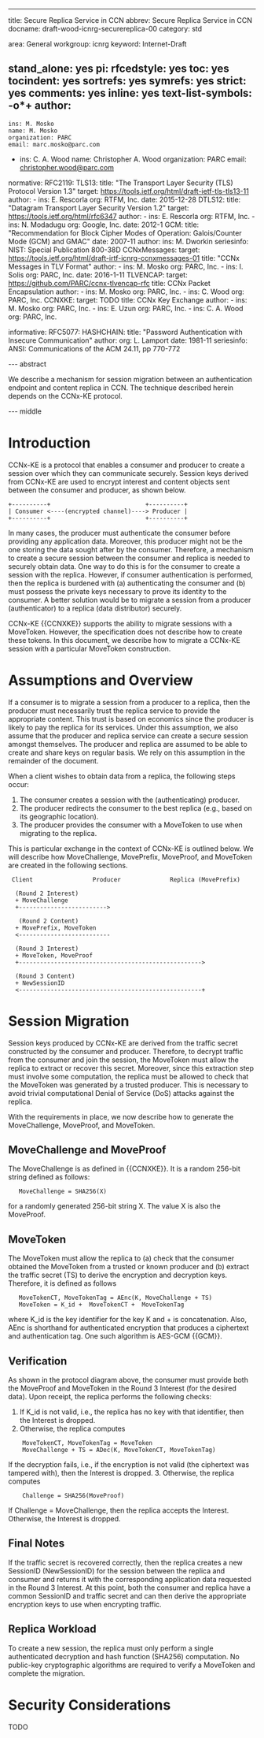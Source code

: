 ---
title: Secure Replica Service in CCN
abbrev: Secure Replica Service in CCN
docname: draft-wood-icnrg-securereplica-00
category: std

<!-- ipr: pre5378Trust200902 -->
<!-- ipr: None -->
area: General
workgroup: icnrg
keyword: Internet-Draft

stand_alone: yes
pi:
  rfcedstyle: yes
  toc: yes
  tocindent: yes
  sortrefs: yes
  symrefs: yes
  strict: yes
  comments: yes
  inline: yes
  text-list-symbols: -o*+
author:
-
    ins: M. Mosko
    name: M. Mosko
    organization: PARC
    email: marc.mosko@parc.com
-
    ins: C. A. Wood
    name: Christopher A. Wood
    organization: PARC
    email: christopher.wood@parc.com

normative:
  RFC2119:
  TLS13:
     title: "The Transport Layer Security (TLS) Protocol Version 1.3"
     target: https://tools.ietf.org/html/draft-ietf-tls-tls13-11
     author:
       -
         ins: E. Rescorla
         org: RTFM, Inc.
     date: 2015-12-28
  DTLS12:
    title: "Datagram Transport Layer Security Version 1.2"
    target: https://tools.ietf.org/html/rfc6347
    author:
        -
            ins: E. Rescorla
            org: RTFM, Inc.
        -
            ins: N. Modadugu
            org: Google, Inc.
    date: 2012-1
  GCM:
        title: "Recommendation for Block Cipher Modes of Operation: Galois/Counter Mode (GCM) and GMAC"
        date: 2007-11
        author:
            ins: M. Dworkin
        seriesinfo:
            NIST: Special Publication 800-38D
  CCNxMessages:
    target: https://tools.ietf.org/html/draft-irtf-icnrg-ccnxmessages-01
    title: "CCNx Messages in TLV Format"
    author:
        -
            ins: M. Mosko
            org: PARC, Inc.
        -
            ins: I. Solis
            org: PARC, Inc.
    date: 2016-1-11
  TLVENCAP:
    target: https://github.com/PARC/ccnx-tlvencap-rfc
    title: CCNx Packet Encapsulation
    author:
        -
            ins: M. Mosko
            org: PARC, Inc.
        -
            ins: C. Wood
            org: PARC, Inc.
  CCNXKE:
        target: TODO
        title: CCNx Key Exchange
        author:
            -
                ins: M. Mosko
                org: PARC, Inc.
            -
                ins: E. Uzun
                org: PARC, Inc.
            -
                ins: C. A. Wood
                org: PARC, Inc.

informative:
  RFC5077: <!-- Transport Layer Security (TLS) Session Resumption without Server-Side State -->
  HASHCHAIN:
      title: "Password Authentication with Insecure Communication"
      author:
        org: L. Lamport
      date: 1981-11
      seriesinfo:
        ANSI: Communications of the ACM 24.11, pp 770-772

--- abstract

We describe a mechanism for session migration between an authentication endpoint
and content replica in CCN. The technique described herein depends on the CCNx-KE
protocol.

--- middle

#  Introduction

CCNx-KE is a protocol that enables a consumer and producer to create a session over which
they can communicate securely. Session keys derived from CCNx-KE are used to encrypt
interest and content objects sent between the consumer and producer, as shown below.

~~~
+----------+                           +----------+
| Consumer <----(encrypted channel)----> Producer |
+----------+                           +----------+
~~~

In many cases, the producer must authenticate the consumer before providing any application
data. Moreover, this producer might not be the one storing the data sought after by
the consumer. Therefore, a mechanism to create a secure session between the consumer
and replica is needed to securely obtain data. One way to do this is for the consumer to
create a session with the replica. However, if consumer authentication is performed, then
the replica is burdened with (a) authenticating the consumer and (b) must possess the private
keys necessary to prove its identity to the consumer. A better solution would be to migrate
a session from a producer (authenticator) to a replica (data distributor) securely.

CCNx-KE {{CCNXKE}} supports the ability to migrate sessions with a MoveToken. However,
the specification does not describe how to create these tokens. In this document, we describe
how to migrate a CCNx-KE session with a particular MoveToken construction.

# Assumptions and Overview

If a consumer is to migrate a session from a producer to a replica, then the producer
must necessarily trust the replica service to provide the appropriate content. This
trust is based on economics since the producer is likely to pay the replica for its
services. Under this assumption, we also assume that the producer and replica service
can create a secure session amongst themselves. The producer and replica are assumed to be
able to create and share keys on regular basis. We rely on this assumption in the remainder
of the document.

When a client wishes to obtain data from a replica, the following steps occur:

1. The consumer creates a session with the (authenticating) producer.
2. The producer redirects the consumer to the best replica (e.g., based on its geographic location).
3. The producer provides the consumer with a MoveToken to use when migrating to the replica.

This is particular exchange in the context of CCNx-KE is outlined below. We will describe
how MoveChallenge, MovePrefix, MoveProof, and MoveToken are created in the following sections.

~~~
 Client                 Producer              Replica (MovePrefix)

  (Round 2 Interest)       
  + MoveChallenge          
  +------------------------->

   (Round 2 Content)
  + MovePrefix, MoveToken
  <--------------------------

  (Round 3 Interest)
  + MoveToken, MoveProof
  +---------------------------------------------------->

  (Round 3 Content)
  + NewSessionID
  <----------------------------------------------------+
~~~

# Session Migration

Session keys produced by CCNx-KE are derived from the traffic secret constructed
by the consumer and producer. Therefore, to decrypt traffic from the consumer and join
the session, the MoveToken must allow the replica to extract or recover this secret. Moreover,
since this extraction step must involve some computation, the replica must be allowed
to check that the MoveToken was generated by a trusted producer. This is necessary to avoid
trivial computational Denial of Service (DoS) attacks against the replica.

With the requirements in place, we now describe how to generate the MoveChallenge, MoveProof,
and MoveToken.

## MoveChallenge and MoveProof

The MoveChallenge is as defined in {{CCNXKE}}. It is a random 256-bit string defined as
follows:

~~~
   MoveChallenge = SHA256(X)
~~~

for a randomly generated 256-bit string X. The value X is also the MoveProof.

## MoveToken

The MoveToken must allow the replica to (a) check that the consumer obtained the MoveToken
from a trusted or known producer and (b) extract the traffic secret (TS) to derive the encryption
and decryption keys. Therefore, it is defined as follows

~~~
   MoveTokenCT, MoveTokenTag = AEnc(K, MoveChallenge + TS)
   MoveToken = K_id +  MoveTokenCT +  MoveTokenTag
~~~

where K_id is the key identifier for the key K and + is concatenation. Also, AEnc is
shorthand for authenticated encryption that produces a ciphertext and authentication tag.
One such algorithm is AES-GCM {{GCM}}.

## Verification

As shown in the protocol diagram above, the consumer must provide both the MoveProof and
MoveToken in the Round 3 Interest (for the desired data). Upon receipt, the replica performs
the following checks:

1. If K_id is not valid, i.e., the replica has no key with that identifier, then
the Interest is dropped.
2. Otherwise, the replica computes

~~~
    MoveTokenCT, MoveTokenTag = MoveToken
    MoveChallenge + TS = ADec(K, MoveTokenCT, MoveTokenTag)
~~~

If the decryption fails, i.e., if the encryption is not valid (the ciphertext was tampered with), then
the Interest is dropped.
3. Otherwise, the replica computes

~~~
    Challenge = SHA256(MoveProof)
~~~

If Challenge = MoveChallenge, then the replica accepts the Interest. Otherwise, the Interest is dropped.

## Final Notes

If the traffic secret is recovered correctly, then the replica creates a new SessionID (NewSessionID) for
the session between the replica and consumer and returns it with the corresponding application data requested
in the Round 3 Interest. At this point, both the consumer and replica have a common SessionID and traffic secret
and can then derive the appropriate encryption keys to use when encrypting traffic.

## Replica Workload

To create a new session, the replica must only perform a single authenticated decryption and hash function (SHA256)
computation. No public-key cryptographic algorithms are required to verify a MoveToken and complete the migration.

# Security Considerations

TODO
